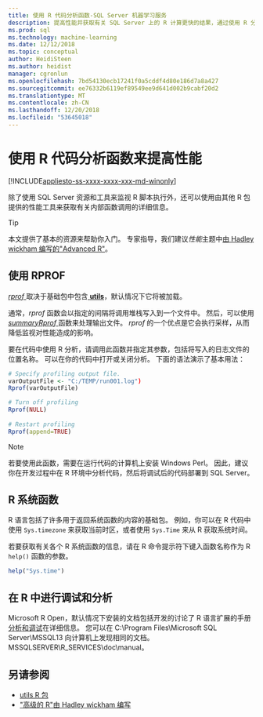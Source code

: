 ```yaml
---
title: 使用 R 代码分析函数-SQL Server 机器学习服务
description: 提高性能并获取有关 SQL Server 上的 R 计算更快的结果，通过使用 R 分析函数来返回有关内部函数调用的信息。
ms.prod: sql
ms.technology: machine-learning
ms.date: 12/12/2018
ms.topic: conceptual
author: HeidiSteen
ms.author: heidist
manager: cgronlun
ms.openlocfilehash: 7bd54130ecb17241f0a5cddf4d80e186d7a8a427
ms.sourcegitcommit: ee76332b6119ef89549ee9d641d002b9cabf20d2
ms.translationtype: MT
ms.contentlocale: zh-CN
ms.lasthandoff: 12/20/2018
ms.locfileid: "53645018"
---
```

# <a name="use-r-code-profiling-functions-to-improve-performance"></a>使用 R 代码分析函数来提高性能
[!INCLUDE[appliesto-ss-xxxx-xxxx-xxx-md-winonly](../../includes/appliesto-ss-xxxx-xxxx-xxx-md-winonly.md)]

除了使用 SQL Server 资源和工具来监视 R 脚本执行外，还可以使用由其他 R 包提供的性能工具来获取有关内部函数调用的详细信息。 

> [!TIP]
> 本文提供了基本的资源来帮助你入门。 专家指导，我们建议*性能*主题中[由 Hadley wickham 编写的"Advanced R"](http://adv-r.had.co.nz)。

## <a name="using-rprof"></a>使用 RPROF

[*rprof* ](https://www.rdocumentation.org/packages/utils/versions/3.5.1/topics/Rprof)取决于基础包中包含[ **utils**](https://www.rdocumentation.org/packages/utils/versions/3.5.1)，默认情况下它将被加载。 

通常，*rprof* 函数会以指定的间隔将调用堆栈写入到一个文件中。 然后，可以使用[ *summaryRprof* ](https://www.rdocumentation.org/packages/utils/versions/3.5.1/topics/summaryRprof)函数来处理输出文件。 *rprof* 的一个优点是它会执行采样，从而降低监视对性能造成的影响。

要在代码中使用 R 分析，请调用此函数并指定其参数，包括将写入的日志文件的位置名称。 可以在你的代码中打开或关闭分析。 下面的语法演示了基本用法： 

```R
# Specify profiling output file.
varOutputFile <- "C:/TEMP/run001.log")
Rprof(varOutputFile)

# Turn off profiling
Rprof(NULL)
    
# Restart profiling
Rprof(append=TRUE)
```

> [!NOTE]
> 若要使用此函数，需要在运行代码的计算机上安装 Windows Perl。 因此，建议你在开发过程中在 R 环境中分析代码，然后将调试后的代码部署到 SQL Server。  


## <a name="r-system-functions"></a>R 系统函数

R 语言包括了许多用于返回系统函数的内容的基础包。 例如，你可以在 R 代码中使用 `Sys.timezone` 来获取当前时区，或者使用 `Sys.Time` 来从 R 获取系统时间。 

若要获取有关各个 R 系统函数的信息，请在 R 命令提示符下键入函数名称作为 R `help()` 函数的参数。

```R
help("Sys.time")
```

## <a name="debugging-and-profiling-in-r"></a>在 R 中进行调试和分析

Microsoft R Open，默认情况下安装的文档包括开发的讨论了 R 语言扩展的手册[分析和调试](https://cran.r-project.org/doc/manuals/r-release/R-exts.html#Debugging)在详细信息。 您可以在 C:\Program Files\Microsoft SQL Server\MSSQL13 向计算机上发现相同的文档。MSSQLSERVER\R_SERVICES\doc\manual。

## <a name="see-also"></a>另请参阅

+ [utils R 包](https://www.rdocumentation.org/packages/utils/versions/3.5.1)
+ ["高级的 R"由 Hadley wickham 编写](http://adv-r.had.co.nz)
